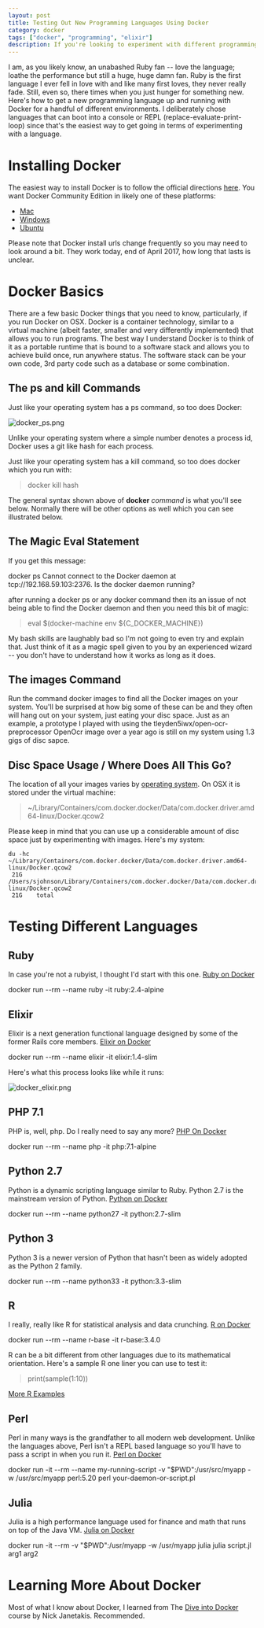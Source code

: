 ```yaml
---
layout: post
title: Testing Out New Programming Languages Using Docker
category: docker
tags: ["docker", "programming", "elixir"]
description: If you're looking to experiment with different programming languages then Docker can make this really, really easy -- far simpler than a native install.
---
```

I am, as you likely know, an unabashed Ruby fan -- love the language; loathe the performance but still a huge, huge damn fan.  Ruby is the first language I ever fell in love with and like many first loves, they never really fade.  Still, even so, there times when you just hunger for something new.  Here's how to get a new programming language up and running with Docker for a handful of different environments.  I deliberately chose languages that can boot into a console or REPL (replace-evaluate-print-loop) since that's the easiest way to get going in terms of experimenting with a language.

# Installing Docker

The easiest way to install Docker is to follow the official directions [here](https://docs.docker.com/engine/installation/).  You want Docker Community Edition in likely one of these platforms:

* [Mac](https://docs.docker.com/docker-for-mac/install/)
* [Windows](https://docs.docker.com/docker-for-windows/install/)
* [Ubuntu](https://docs.docker.com/engine/installation/linux/ubuntu/)

Please note that Docker install urls change frequently so you may need to look around a bit.  They work today, end of April 2017, how long that lasts is unclear.

# Docker Basics

There are a few basic Docker things that you need to know, particularly, if you run Docker on OSX.  Docker is a container technology, similar to a virtual machine (albeit faster, smaller and very differently implemented) that allows you to run programs.  The best way I understand Docker is to think of it as a portable runtime that is bound to a software stack and allows you to achieve build once, run anywhere status.  The software stack can be your own code, 3rd party code such as a database or some combination.

## The ps and kill Commands

Just like your operating system has a ps command, so too does Docker:

![docker_ps.png](/blog/assets/docker_ps.png)

Unlike your operating system where a simple number denotes a process id, Docker uses a git like hash for each process.

Just like your operating system has a kill command, so too does docker which you run with: 

> docker kill hash

The general syntax shown above of **docker** *command* is what you'll see below.  Normally there will be other options as well which you can see illustrated below.


## The Magic Eval Statement

If you get this message:

docker ps
Cannot connect to the Docker daemon at tcp://192.168.59.103:2376. Is the docker daemon running?

after running a docker ps or any docker command then its an issue of not being able to find the Docker daemon and then you need this bit of magic:

> eval $(docker-machine env ${C_DOCKER_MACHINE})

My bash skills are laughably bad so I'm not going to even try and explain that.  Just think of it as a magic spell given to you by an experienced wizard -- you don't have to understand how it works as long as it does.

## The images Command

Run the command docker images to find all the Docker images on your system.  You'll be surprised at how big some of these can be and they often will hang out on your system, just eating your disc space.  Just as an example, a prototype I played with using the tleyden5iwx/open-ocr-preprocessor OpenOcr image over a year ago is still on my system using 1.3 gigs of disc sapce.

## Disc Space Usage / Where Does All This Go?

The location of all your images varies by [operating system](http://stackoverflow.com/questions/19234831/where-are-docker-images-stored-on-the-host-machine).  On OSX it is stored under the virtual machine:

> ~/Library/Containers/com.docker.docker/Data/com.docker.driver.amd64-linux/Docker.qcow2

Please keep in mind that you can use up a considerable amount of disc space just by experimenting with images.  Here's my system:

    du -hc ~/Library/Containers/com.docker.docker/Data/com.docker.driver.amd64-linux/Docker.qcow2
     21G	/Users/sjohnson/Library/Containers/com.docker.docker/Data/com.docker.driver.amd64-linux/Docker.qcow2
     21G	total

# Testing Different Languages

## Ruby

In case you're not a rubyist, I thought I'd start with this one.  [Ruby on Docker](https://hub.docker.com/r/library/ruby/tags/)

docker run --rm --name ruby -it ruby:2.4-alpine

## Elixir 

Elixir is a next generation functional language designed by some of the former Rails core members.  [Elixir on Docker](https://hub.docker.com/_/elixir/)

docker run --rm --name elixir -it elixir:1.4-slim

Here's what this process looks like while it runs:

![docker_elixir.png](/blog/assets/docker_elixir.png)

## PHP 7.1

PHP is, well, php.  Do I really need to say any more?  [PHP On Docker](https://hub.docker.com/r/library/php/tags/)

docker run --rm --name php -it php:7.1-alpine

## Python 2.7

Python is a dynamic scripting language similar to Ruby.  Python 2.7 is the mainstream version of Python.  [Python on Docker](https://hub.docker.com/_/python/)

docker run --rm --name python27 -it python:2.7-slim

## Python 3

Python 3 is a newer version of Python that hasn't been as widely adopted as the Python 2 family.

docker run --rm --name python33 -it python:3.3-slim

## R

I really, really like R for statistical analysis and data crunching.  [R on Docker](https://hub.docker.com/_/r-base/)

docker run --rm --name r-base -it r-base:3.4.0

R can be a bit different from other languages due to its mathematical orientation.  Here's a sample R one liner you can use to test it:

> print(sample(1:10))

[More R Examples](http://www.rexamples.com/)

## Perl

Perl in many ways is the grandfather to all modern web development.  Unlike the languages above, Perl isn't a REPL based language so you'll have to pass a script in when you run it.  [Perl on Docker](https://hub.docker.com/_/perl/)

 docker run -it --rm --name my-running-script -v "$PWD":/usr/src/myapp -w /usr/src/myapp perl:5.20 perl your-daemon-or-script.pl

## Julia

Julia is a high performance language used for finance and math that runs on top of the Java VM.  [Julia on Docker](https://hub.docker.com/_/julia/)

docker run -it --rm -v "$PWD":/usr/myapp -w /usr/myapp julia julia script.jl arg1 arg2

# Learning More About Docker

Most of what I know about Docker, I learned from The [Dive into Docker](https://diveintodocker.com/) course by Nick Janetakis.  Recommended.